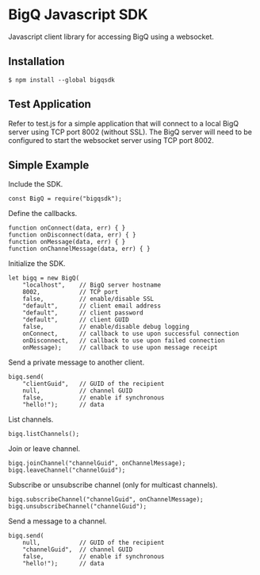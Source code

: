 ﻿# BigQ Javascript SDK

Javascript client library for accessing BigQ using a websocket.

## Installation
```
$ npm install --global bigqsdk
```

## Test Application
Refer to test.js for a simple application that will connect to a local BigQ server using TCP port 8002 (without SSL).  The BigQ server will need to be configured to start the websocket server using TCP port 8002.

## Simple Example
Include the SDK.
```
const BigQ = require("bigqsdk");
```

Define the callbacks.
```
function onConnect(data, err) { }
function onDisconnect(data, err) { }
function onMessage(data, err) { }
function onChannelMessage(data, err) { }
```

Initialize the SDK.
```
let bigq = new BigQ(
	"localhost",	// BigQ server hostname
	8002, 			// TCP port
	false, 			// enable/disable SSL
	"default", 		// client email address
	"default", 		// client password
	"default", 		// client GUID
	false,			// enable/disable debug logging
	onConnect, 		// callback to use upon successful connection
	onDisconnect, 	// callback to use upon failed connection
	onMessage);		// callback to use upon message receipt
```

Send a private message to another client.
```
bigq.send(
	"clientGuid", 	// GUID of the recipient
	null, 			// channel GUID
	false, 			// enable if synchronous
	"hello!");		// data
```

List channels.
```
bigq.listChannels();
```

Join or leave channel.
```
bigq.joinChannel("channelGuid", onChannelMessage);
bigq.leaveChannel("channelGuid");
```

Subscribe or unsubscribe channel (only for multicast channels).
```
bigq.subscribeChannel("channelGuid", onChannelMessage);
bigq.unsubscribeChannel("channelGuid");
```

Send a message to a channel.
```
bigq.send(
	null,		 	// GUID of the recipient
	"channelGuid", 	// channel GUID
	false, 			// enable if synchronous
	"hello!");		// data
```
